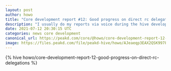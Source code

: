 ```yaml
---
layout: post
author: howo
title: "Core development report #12: Good progress on direct rc delegations"
description: "I usually do my reports via voice during the hive developers meeting, but due to some vacations here and there and rush with hard fork 25, we decided to postpone it a few times so I figured I'd make an update about my progress via text."
date: 2021-07-12 20:30:15 UTC
categories: news core development
canonical_url: https://peakd.com/core/@howo/core-development-report-12-good-progress-on-direct-rc-delegations
image: https://files.peakd.com/file/peakd-hive/howo/AJeaeqp3EAX2QSK997FwxcZdJuACo817654t7riwiGf3aSNSLCLRwP5yGvpwrcb.png
---
```

{% hive howo/core-development-report-12-good-progress-on-direct-rc-delegations %}
